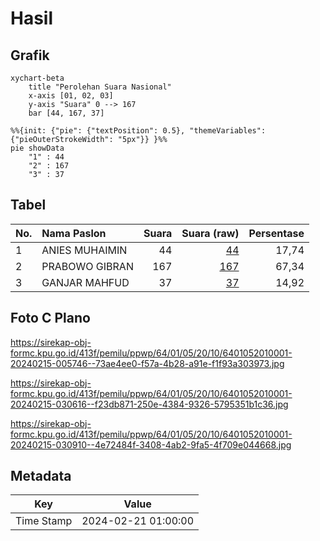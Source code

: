 # Hasil

## Grafik

```mermaid
xychart-beta
    title "Perolehan Suara Nasional"
    x-axis [01, 02, 03]
    y-axis "Suara" 0 --> 167
    bar [44, 167, 37]
```

```mermaid
%%{init: {"pie": {"textPosition": 0.5}, "themeVariables": {"pieOuterStrokeWidth": "5px"}} }%%
pie showData
    "1" : 44
    "2" : 167
    "3" : 37
```

## Tabel

| No. | Nama Paslon    | Suara | Suara (raw) | Persentase |
|:--- |:-------------- | -----:| -----------:| ----------:|
| 1   | ANIES MUHAIMIN | 44    | [44][p-1]   | 17,74      |
| 2   | PRABOWO GIBRAN | 167   | [167][p-2]  | 67,34      |
| 3   | GANJAR MAHFUD  | 37    | [37][p-3]   | 14,92      |


[p-1]: https://github.com/gigit-pemilu/pemilu-2024/blob/main/pilpres/hitung-suara/sub/64-kalimantan-timur/sub/01-paser/sub/05-kuaro/sub/2010-padang-jaya/sub/001-tps/sub/paslon-1.txt
[p-2]: https://github.com/gigit-pemilu/pemilu-2024/blob/main/pilpres/hitung-suara/sub/64-kalimantan-timur/sub/01-paser/sub/05-kuaro/sub/2010-padang-jaya/sub/001-tps/sub/paslon-2.txt
[p-3]: https://github.com/gigit-pemilu/pemilu-2024/blob/main/pilpres/hitung-suara/sub/64-kalimantan-timur/sub/01-paser/sub/05-kuaro/sub/2010-padang-jaya/sub/001-tps/sub/paslon-3.txt

## Foto C Plano

https://sirekap-obj-formc.kpu.go.id/413f/pemilu/ppwp/64/01/05/20/10/6401052010001-20240215-005746--73ae4ee0-f57a-4b28-a91e-f1f93a303973.jpg

https://sirekap-obj-formc.kpu.go.id/413f/pemilu/ppwp/64/01/05/20/10/6401052010001-20240215-030616--f23db871-250e-4384-9326-5795351b1c36.jpg

https://sirekap-obj-formc.kpu.go.id/413f/pemilu/ppwp/64/01/05/20/10/6401052010001-20240215-030910--4e72484f-3408-4ab2-9fa5-4f709e044668.jpg


## Metadata

| Key        | Value               |
| ---------- | ------------------- |
| Time Stamp | 2024-02-21 01:00:00 |



